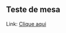 ## Teste de mesa

Link: <a href="https://fatecspgov-my.sharepoint.com/:x:/r/personal/lucas_pereira129_fatec_sp_gov_br/Documents/Book.xlsx?d=wa93b7b8c7b2e4450a5a51c96705e1563&csf=1&web=1&e=20nrRI">Clique aqui</a>